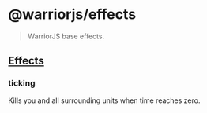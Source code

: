 # @warriorjs/effects

> WarriorJS base effects.

## [Effects](https://warrior.js.org/docs/effects)

### ticking

Kills you and all surrounding units when time reaches zero.

